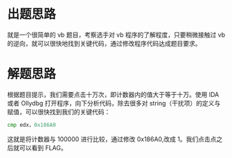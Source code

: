 # 出题思路

就是一个很简单的 vb 题目，考察选手对 vb 程序的了解程度，只要稍微接触过 vb 的逆向，就可以很快地找到关键代码，通过修改程序代码达成题目要求。

# 解题思路

根据题目提示，我们需要点击十万次，即计数器内的值大于等于十万。使用 IDA 或者 Ollydbg 打开程序，向下分析代码，除去很多对 string（干扰项）的定义与赋值，可以很快找到我们的关键代码：

```asm
cmp edx，0x186A0
```

这就是将计数器与 100000 进行比较，通过修改 0x186A0,改成 1。我们点击点之后就可以看到 FLAG。
